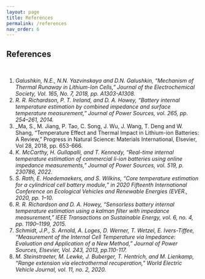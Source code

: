 ```yaml
---
layout: page
title: References
permalink: /references
nav_order: 6
---
```


## References
<br/>

1. _Galushkin, N.E., N.N. Yazvinskaya and D.N. Galushkin, “Mechanism of Thermal Runaway in Lithium-Ion Cells,” Journal of the Electrochemical Society, Vol. 165, No. 7, 2018, pp. A1303-A1308._<br/>
2. _R. R. Richardson, P. T. Ireland, and D. A. Howey, “Battery internal temperature estimation by combined impedance and surface temperature measurement,” Journal of Power Sources, vol. 265, pp. 254–261, 2014._<br/>
3. _Ma, S., M. Jiang, P. Tao, C. Song, J. Wu, J. Wang, T. Deng and W. Shang, “Temperature Effect and Thermal Impact in Lithium-ion Batteries: A Review,” Progress in Natural Science: Materials International, Elsevier, Vol 28, 2018, pp. 653-666.
4. _K. McCarthy, H. Gullapalli, and T. Kennedy, “Real-time internal temperature estimation of commercial li-ion batteries using online impedance measurements,” Journal of Power Sources, vol. 519, p. 230786, 2022._<br/>
5. _S. Rath, E. Hoedemaekers, and S. Wilkins, “Core temperature estimation for a cylindrical cell battery module,” in 2020 Fifteenth International Conference on Ecological Vehicles and Renewable Energies (EVER., 2020, pp. 1–10._<br/>
6. _R. R. Richardson and D. A. Howey, “Sensorless battery internal temperature estimation using a kalman filter with impedance measurement,” IEEE Transactions on Sustainable Energy, vol. 6, no. 4, pp. 1190–1199, 2015._<br/>
7. _Schmidt, J.P., S. Arnold, A. Loges, D. Werner, T. Wetzel, E. Ivers-Tiffee, “Measurement of the Internal Cell Temperature via Impedance: Evaluation and Application of a New Method,” Journal of Power Sources, Elsevier, Vol. 243, 2013, pp.110-117._<br/>
8. _M. Steinstraeter, M. Lewke, J. Buberger, T. Hentrich, and M. Lienkamp, “Range extension via electrothermal recuperation,” World Electric Vehicle Journal, vol. 11, no. 2, 2020._<br/>
